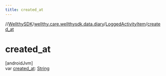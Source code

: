 ```yaml
---
title: created_at
---
```

//[WellthySDK](../../../index.html)/[wellthy.care.wellthysdk.data.diary](../index.html)/[LoggedActivityItem](index.html)/[created_at](created_at.html)



# created_at



[androidJvm]\
var [created_at](created_at.html): [String](https://kotlinlang.org/api/latest/jvm/stdlib/kotlin/-string/index.html)




